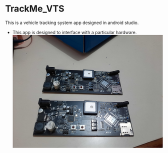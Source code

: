 # TrackMe_VTS
This is a vehicle tracking system app designed in android studio. 

- This app is designed to interface with a particular hardware. 
![alt text](https://github.com/sakibchowdhury131/TrackMe_VTS/blob/main/E6eqNKsVgAUODpp.jpeg?raw=true)
